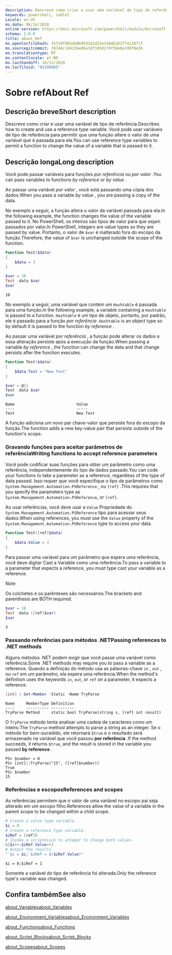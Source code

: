 ```yaml
---
description: Descreve como criar e usar uma variável de tipo de referência. Você pode usar variáveis de tipo de referência para permitir que uma função altere o valor de uma variável que é passada para ela.
keywords: powershell, cmdlet
Locale: en-US
ms.date: 08/24/2018
online version: https://docs.microsoft.com/powershell/module/microsoft.powershell.core/about/about_ref?view=powershell-6&WT.mc_id=ps-gethelp
schema: 2.0.0
title: about_Ref
ms.openlocfilehash: fefc0f002db0b9591b2d23e148db381f7413871f
ms.sourcegitcommit: f874dc1d4236e06a3df195d179f59e0a7d9f8436
ms.translationtype: MT
ms.contentlocale: pt-BR
ms.lasthandoff: 10/13/2020
ms.locfileid: "93195665"
---
```

# <a name="about-ref"></a><span data-ttu-id="d0d9e-105">Sobre ref</span><span class="sxs-lookup"><span data-stu-id="d0d9e-105">About Ref</span></span>

## <a name="short-description"></a><span data-ttu-id="d0d9e-106">Descrição breve</span><span class="sxs-lookup"><span data-stu-id="d0d9e-106">Short description</span></span>
<span data-ttu-id="d0d9e-107">Descreve como criar e usar uma variável de tipo de referência.</span><span class="sxs-lookup"><span data-stu-id="d0d9e-107">Describes how to create and use a reference type variable.</span></span> <span data-ttu-id="d0d9e-108">Você pode usar variáveis de tipo de referência para permitir que uma função altere o valor de uma variável que é passada para ela.</span><span class="sxs-lookup"><span data-stu-id="d0d9e-108">You can use reference type variables to permit a function to change the value of a variable that is passed to it.</span></span>

## <a name="long-description"></a><span data-ttu-id="d0d9e-109">Descrição longa</span><span class="sxs-lookup"><span data-stu-id="d0d9e-109">Long description</span></span>

<span data-ttu-id="d0d9e-110">Você pode passar variáveis para funções *por referência* ou *por valor* .</span><span class="sxs-lookup"><span data-stu-id="d0d9e-110">You can pass variables to functions *by reference* or *by value* .</span></span>

<span data-ttu-id="d0d9e-111">Ao passar uma variável *por valor* , você está passando uma cópia dos dados.</span><span class="sxs-lookup"><span data-stu-id="d0d9e-111">When you pass a variable *by value* , you are passing a copy of the data.</span></span>

<span data-ttu-id="d0d9e-112">No exemplo a seguir, a função altera o valor da variável passada para ela.</span><span class="sxs-lookup"><span data-stu-id="d0d9e-112">In the following example, the function changes the value of the variable passed to it.</span></span> <span data-ttu-id="d0d9e-113">No PowerShell, os inteiros são tipos de valor para que sejam passados por valor.</span><span class="sxs-lookup"><span data-stu-id="d0d9e-113">In PowerShell, integers are value types so they are passed by value.</span></span>
<span data-ttu-id="d0d9e-114">Portanto, o valor de `$var` é inalterado fora do escopo da função.</span><span class="sxs-lookup"><span data-stu-id="d0d9e-114">Therefore, the value of `$var` is unchanged outside the scope of the function.</span></span>

```powershell
Function Test($data)
{
    $data = 3
}

$var = 10
Test -data $var
$var
```

```output
10
```

<span data-ttu-id="d0d9e-115">No exemplo a seguir, uma variável que contém um `Hashtable` é passada para uma função.</span><span class="sxs-lookup"><span data-stu-id="d0d9e-115">In the following example, a variable containing a `Hashtable` is passed to a function.</span></span> <span data-ttu-id="d0d9e-116">`Hashtable` é um tipo de objeto, portanto, por padrão, ele é passado para a função *por referência* .</span><span class="sxs-lookup"><span data-stu-id="d0d9e-116">`Hashtable` is an object type so by default it is passed to the function *by reference* .</span></span>

<span data-ttu-id="d0d9e-117">Ao passar uma variável *por referência* , a função pode alterar os dados e essa alteração persiste após a execução da função.</span><span class="sxs-lookup"><span data-stu-id="d0d9e-117">When passing a variable *by reference* , the function can change the data and that change persists after the function executes.</span></span>

```powershell
Function Test($data)
{
    $data.Test = "New Text"
}

$var = @{}
Test -data $var
$var
```

```output
Name                           Value
----                           -----
Test                           New Text
```

<span data-ttu-id="d0d9e-118">A função adiciona um novo par chave-valor que persiste fora do escopo da função.</span><span class="sxs-lookup"><span data-stu-id="d0d9e-118">The function adds a new key-value pair that persists outside of the function's scope.</span></span>

### <a name="writing-functions-to-accept-reference-parameters"></a><span data-ttu-id="d0d9e-119">Gravando funções para aceitar parâmetros de referência</span><span class="sxs-lookup"><span data-stu-id="d0d9e-119">Writing functions to accept reference parameters</span></span>

<span data-ttu-id="d0d9e-120">Você pode codificar suas funções para obter um parâmetro como uma referência, independentemente do tipo de dados passado.</span><span class="sxs-lookup"><span data-stu-id="d0d9e-120">You can code your functions to take a parameter as a reference, regardless of the type of data passed.</span></span> <span data-ttu-id="d0d9e-121">Isso requer que você especifique o tipo de parâmetros como `System.Management.Automation.PSReference` , ou `[ref]` .</span><span class="sxs-lookup"><span data-stu-id="d0d9e-121">This requires that you specify the parameters type as `System.Management.Automation.PSReference`, or `[ref]`.</span></span>

<span data-ttu-id="d0d9e-122">Ao usar referências, você deve usar a `Value` Propriedade do `System.Management.Automation.PSReference` tipo para acessar seus dados.</span><span class="sxs-lookup"><span data-stu-id="d0d9e-122">When using references, you must use the `Value` property of the `System.Management.Automation.PSReference` type to access your data.</span></span>

```powershell
Function Test([ref]$data)
{
    $data.Value = 3
}
```

<span data-ttu-id="d0d9e-123">Para passar uma variável para um parâmetro que espera uma referência, você deve digitar Cast a Variable como uma referência.</span><span class="sxs-lookup"><span data-stu-id="d0d9e-123">To pass a variable to a parameter that expects a reference, you must type cast your variable as a reference.</span></span>

> [!NOTE]
> <span data-ttu-id="d0d9e-124">Os colchetes e os parênteses são necessários.</span><span class="sxs-lookup"><span data-stu-id="d0d9e-124">The brackets and parenthesis are BOTH required.</span></span>

```powershell
$var = 10
Test -data ([ref]$var)
$var
```

```output
3
```

### <a name="passing-references-to-net-methods"></a><span data-ttu-id="d0d9e-125">Passando referências para métodos .NET</span><span class="sxs-lookup"><span data-stu-id="d0d9e-125">Passing references to .NET methods</span></span>

<span data-ttu-id="d0d9e-126">Alguns métodos .NET podem exigir que você passe uma variável como referência.</span><span class="sxs-lookup"><span data-stu-id="d0d9e-126">Some .NET methods may require you to pass a variable as a reference.</span></span> <span data-ttu-id="d0d9e-127">Quando a definição do método usa as palavras-chave `in` , `out` , ou `ref` em um parâmetro, ela espera uma referência.</span><span class="sxs-lookup"><span data-stu-id="d0d9e-127">When the method's definition uses the keywords `in`, `out`, or `ref` on a parameter, it expects a reference.</span></span>

```powershell
[int] | Get-Member -Static -Name TryParse
```

```output
Name     MemberType Definition
----     ---------- ----------
TryParse Method     static bool TryParse(string s, [ref] int result)
```

<span data-ttu-id="d0d9e-128">O `TryParse` método tenta analisar uma cadeia de caracteres como um inteiro.</span><span class="sxs-lookup"><span data-stu-id="d0d9e-128">The `TryParse` method attempts to parse a string as an integer.</span></span> <span data-ttu-id="d0d9e-129">Se o método for bem-sucedido, ele retornará `$true` e o resultado será armazenado na variável que você passou **por referência** .</span><span class="sxs-lookup"><span data-stu-id="d0d9e-129">If the method succeeds, it returns `$true`, and the result is stored in the variable you passed **by reference** .</span></span>

```
PS> $number = 0
PS> [int]::TryParse("15", ([ref]$number))
True
PS> $number
15
```

### <a name="references-and-scopes"></a><span data-ttu-id="d0d9e-130">Referências e escopos</span><span class="sxs-lookup"><span data-stu-id="d0d9e-130">References and scopes</span></span>

<span data-ttu-id="d0d9e-131">As referências permitem que o valor de uma variável no escopo pai seja alterado em um escopo filho.</span><span class="sxs-lookup"><span data-stu-id="d0d9e-131">References allow the value of a variable in the parent scope to be changed within a child scope.</span></span>

```powershell
# Create a value type variable.
$i = 0
# Create a reference type variable.
$iRef = [ref]0
# Invoke a scriptblock to attempt to change both values.
&{$i++;$iRef.Value++}
# Output the results.
"`$i = $i;`$iRef = $($iRef.Value)"
```

```output
$i = 0;$iRef = 1
```

<span data-ttu-id="d0d9e-132">Somente a variável do tipo de referência foi alterada.</span><span class="sxs-lookup"><span data-stu-id="d0d9e-132">Only the reference type's variable was changed.</span></span>

## <a name="see-also"></a><span data-ttu-id="d0d9e-133">Confira também</span><span class="sxs-lookup"><span data-stu-id="d0d9e-133">See also</span></span>

[<span data-ttu-id="d0d9e-134">about_Variables</span><span class="sxs-lookup"><span data-stu-id="d0d9e-134">about_Variables</span></span>](about_Variables.md)

[<span data-ttu-id="d0d9e-135">about_Environment_Variables</span><span class="sxs-lookup"><span data-stu-id="d0d9e-135">about_Environment_Variables</span></span>](about_Environment_Variables.md)

[<span data-ttu-id="d0d9e-136">about_Functions</span><span class="sxs-lookup"><span data-stu-id="d0d9e-136">about_Functions</span></span>](about_Functions.md)

[<span data-ttu-id="d0d9e-137">about_Script_Blocks</span><span class="sxs-lookup"><span data-stu-id="d0d9e-137">about_Script_Blocks</span></span>](about_Script_Blocks.md)

[<span data-ttu-id="d0d9e-138">about_Scopes</span><span class="sxs-lookup"><span data-stu-id="d0d9e-138">about_Scopes</span></span>](about_scopes.md)
